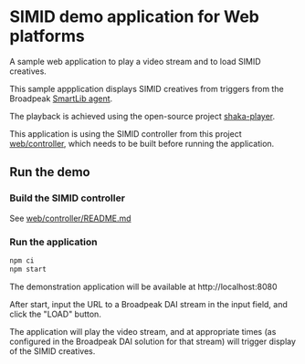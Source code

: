 # SIMID demo application for Web platforms

A sample web application to play a video stream and to load SIMID creatives.

This sample appplication displays SIMID creatives from triggers from the Broadpeak [SmartLib agent](https://delivery-platform.broadpeak.tv/smartlib/).

The playback is achieved using the open-source project [shaka-player](https://github.com/shaka-project/shaka-player).

This application is using the SIMID controller from this project [web/controller](../controller), which needs to be built before running the application.

## Run the demo

### Build the SIMID controller

See [web/controller/README.md](../controller/README.md)

### Run the application

```sh
npm ci
npm start
```

The demonstration application will be available at http://localhost:8080

After start, input the URL to a Broadpeak DAI stream in the input field, and click the "LOAD" button.

The application will play the video stream, and at appropriate times (as configured in the Broadpeak DAI solution for that stream) will trigger display of the SIMID creatives.
